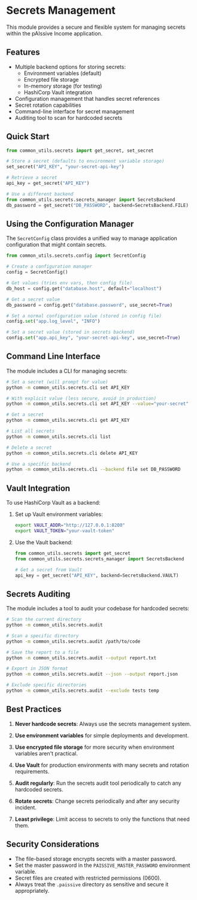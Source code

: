 # Secrets Management

This module provides a secure and flexible system for managing secrets within the pAIssive Income application.

## Features

- Multiple backend options for storing secrets:
  - Environment variables (default)
  - Encrypted file storage
  - In-memory storage (for testing)
  - HashiCorp Vault integration
- Configuration management that handles secret references
- Secret rotation capabilities
- Command-line interface for secret management
- Auditing tool to scan for hardcoded secrets

## Quick Start

```python
from common_utils.secrets import get_secret, set_secret

# Store a secret (defaults to environment variable storage)
set_secret("API_KEY", "your-secret-api-key")

# Retrieve a secret
api_key = get_secret("API_KEY")

# Use a different backend
from common_utils.secrets.secrets_manager import SecretsBackend
db_password = get_secret("DB_PASSWORD", backend=SecretsBackend.FILE)
```

## Using the Configuration Manager

The `SecretConfig` class provides a unified way to manage application configuration that might contain secrets.

```python
from common_utils.secrets.config import SecretConfig

# Create a configuration manager
config = SecretConfig()

# Get values (tries env vars, then config file)
db_host = config.get("database.host", default="localhost")

# Get a secret value
db_password = config.get("database.password", use_secret=True)

# Set a normal configuration value (stored in config file)
config.set("app.log_level", "INFO")

# Set a secret value (stored in secrets backend)
config.set("app.api_key", "your-secret-api-key", use_secret=True)
```

## Command Line Interface

The module includes a CLI for managing secrets:

```bash
# Set a secret (will prompt for value)
python -m common_utils.secrets.cli set API_KEY

# With explicit value (less secure, avoid in production)
python -m common_utils.secrets.cli set API_KEY --value="your-secret"

# Get a secret
python -m common_utils.secrets.cli get API_KEY

# List all secrets
python -m common_utils.secrets.cli list

# Delete a secret
python -m common_utils.secrets.cli delete API_KEY

# Use a specific backend
python -m common_utils.secrets.cli --backend file set DB_PASSWORD
```

## Vault Integration

To use HashiCorp Vault as a backend:

1. Set up Vault environment variables:
   ```bash
   export VAULT_ADDR="http://127.0.0.1:8200"
   export VAULT_TOKEN="your-vault-token"
   ```

2. Use the Vault backend:
   ```python
   from common_utils.secrets import get_secret
   from common_utils.secrets.secrets_manager import SecretsBackend

   # Get a secret from Vault
   api_key = get_secret("API_KEY", backend=SecretsBackend.VAULT)
   ```

## Secrets Auditing

The module includes a tool to audit your codebase for hardcoded secrets:

```bash
# Scan the current directory
python -m common_utils.secrets.audit

# Scan a specific directory
python -m common_utils.secrets.audit /path/to/code

# Save the report to a file
python -m common_utils.secrets.audit --output report.txt

# Export in JSON format
python -m common_utils.secrets.audit --json --output report.json

# Exclude specific directories
python -m common_utils.secrets.audit --exclude tests temp
```

## Best Practices

1. **Never hardcode secrets**: Always use the secrets management system.

2. **Use environment variables** for simple deployments and development.

3. **Use encrypted file storage** for more security when environment variables aren't practical.

4. **Use Vault** for production environments with many secrets and rotation requirements.

5. **Audit regularly**: Run the secrets audit tool periodically to catch any hardcoded secrets.

6. **Rotate secrets**: Change secrets periodically and after any security incident.

7. **Least privilege**: Limit access to secrets to only the functions that need them.

## Security Considerations

- The file-based storage encrypts secrets with a master password.
- Set the master password in the `PAISSIVE_MASTER_PASSWORD` environment variable.
- Secret files are created with restricted permissions (0600).
- Always treat the `.paissive` directory as sensitive and secure it appropriately.
